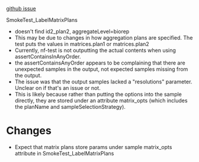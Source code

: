 [github issue](https://github.com/bskubi/hich/issues/40)

SmokeTest_LabelMatrixPlans
+ doesn't find id2_plan2, aggregateLevel=biorep
+ This may be due to changes in how aggregation plans are specified. The test puts the values in matrices.plan1 or matrices.plan2
+ Currently, nf-test is not outputting the actual contents when using assertContainsInAnyOrder.
+ the assertContainsAnyOrder appears to be complaining that there are unexpected samples in the output, not expected samples missing from the output.
+ The issue was that the output samples lacked a "resolutions" parameter. Unclear on if that's an issue or not.
+ This is likely because rather than putting the options into the sample directly, they are stored under an attribute matrix_opts (which includes the planName and sampleSelectionStrategy).

# Changes
+ Expect that matrix plans store params under sample matrix_opts attribute in SmokeTest_LabelMatrixPlans